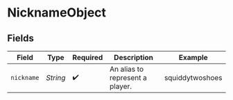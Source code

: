# NicknameObject


## Fields

| Field                           | Type                            | Required                        | Description                     | Example                         |
| ------------------------------- | ------------------------------- | ------------------------------- | ------------------------------- | ------------------------------- |
| `nickname`                      | *String*                        | :heavy_check_mark:              | An alias to represent a player. | squiddytwoshoes                 |